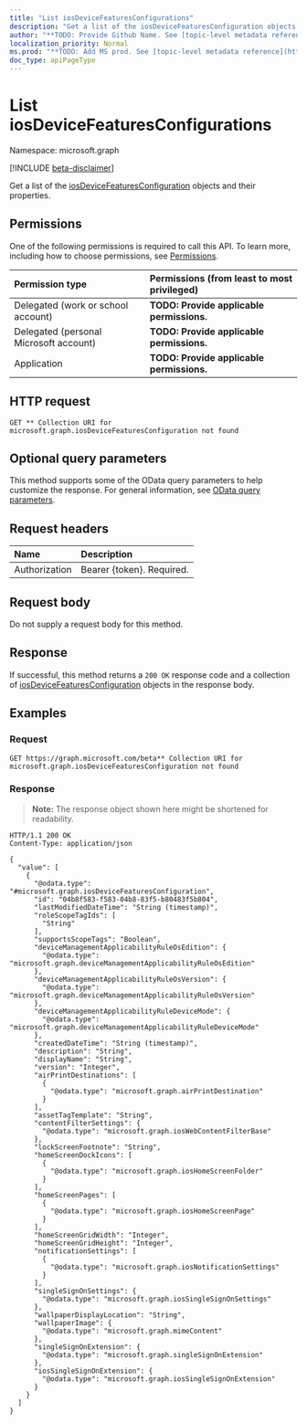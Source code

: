 ```yaml
---
title: "List iosDeviceFeaturesConfigurations"
description: "Get a list of the iosDeviceFeaturesConfiguration objects and their properties."
author: "**TODO: Provide Github Name. See [topic-level metadata reference](https://msgo.azurewebsites.net/add/document/guidelines/metadata.html#topic-level-metadata)**"
localization_priority: Normal
ms.prod: "**TODO: Add MS prod. See [topic-level metadata reference](https://msgo.azurewebsites.net/add/document/guidelines/metadata.html#topic-level-metadata)**"
doc_type: apiPageType
---
```


# List iosDeviceFeaturesConfigurations
Namespace: microsoft.graph

[!INCLUDE [beta-disclaimer](../../includes/beta-disclaimer.md)]

Get a list of the [iosDeviceFeaturesConfiguration](../resources/intune-iosdevicefeaturesconfiguration.md) objects and their properties.

## Permissions
One of the following permissions is required to call this API. To learn more, including how to choose permissions, see [Permissions](/graph/permissions-reference).

|Permission type|Permissions (from least to most privileged)|
|:---|:---|
|Delegated (work or school account)|**TODO: Provide applicable permissions.**|
|Delegated (personal Microsoft account)|**TODO: Provide applicable permissions.**|
|Application|**TODO: Provide applicable permissions.**|

## HTTP request

<!-- {
  "blockType": "ignored"
}
-->
``` http
GET ** Collection URI for microsoft.graph.iosDeviceFeaturesConfiguration not found
```

## Optional query parameters
This method supports some of the OData query parameters to help customize the response. For general information, see [OData query parameters](/graph/query-parameters).

## Request headers
|Name|Description|
|:---|:---|
|Authorization|Bearer {token}. Required.|

## Request body
Do not supply a request body for this method.

## Response

If successful, this method returns a `200 OK` response code and a collection of [iosDeviceFeaturesConfiguration](../resources/iosdevicefeaturesconfiguration.md) objects in the response body.

## Examples

### Request
<!-- {
  "blockType": "request",
  "name": "list_iosdevicefeaturesconfiguration"
}
-->
``` http
GET https://graph.microsoft.com/beta** Collection URI for microsoft.graph.iosDeviceFeaturesConfiguration not found
```


### Response
>**Note:** The response object shown here might be shortened for readability.
<!-- {
  "blockType": "response",
  "truncated": true,
  "@odata.type": "Collection(microsoft.graph.iosDeviceFeaturesConfiguration)"
}
-->
``` http
HTTP/1.1 200 OK
Content-Type: application/json

{
  "value": [
    {
      "@odata.type": "#microsoft.graph.iosDeviceFeaturesConfiguration",
      "id": "04b8f583-f583-04b8-83f5-b80483f5b804",
      "lastModifiedDateTime": "String (timestamp)",
      "roleScopeTagIds": [
        "String"
      ],
      "supportsScopeTags": "Boolean",
      "deviceManagementApplicabilityRuleOsEdition": {
        "@odata.type": "microsoft.graph.deviceManagementApplicabilityRuleOsEdition"
      },
      "deviceManagementApplicabilityRuleOsVersion": {
        "@odata.type": "microsoft.graph.deviceManagementApplicabilityRuleOsVersion"
      },
      "deviceManagementApplicabilityRuleDeviceMode": {
        "@odata.type": "microsoft.graph.deviceManagementApplicabilityRuleDeviceMode"
      },
      "createdDateTime": "String (timestamp)",
      "description": "String",
      "displayName": "String",
      "version": "Integer",
      "airPrintDestinations": [
        {
          "@odata.type": "microsoft.graph.airPrintDestination"
        }
      ],
      "assetTagTemplate": "String",
      "contentFilterSettings": {
        "@odata.type": "microsoft.graph.iosWebContentFilterBase"
      },
      "lockScreenFootnote": "String",
      "homeScreenDockIcons": [
        {
          "@odata.type": "microsoft.graph.iosHomeScreenFolder"
        }
      ],
      "homeScreenPages": [
        {
          "@odata.type": "microsoft.graph.iosHomeScreenPage"
        }
      ],
      "homeScreenGridWidth": "Integer",
      "homeScreenGridHeight": "Integer",
      "notificationSettings": [
        {
          "@odata.type": "microsoft.graph.iosNotificationSettings"
        }
      ],
      "singleSignOnSettings": {
        "@odata.type": "microsoft.graph.iosSingleSignOnSettings"
      },
      "wallpaperDisplayLocation": "String",
      "wallpaperImage": {
        "@odata.type": "microsoft.graph.mimeContent"
      },
      "singleSignOnExtension": {
        "@odata.type": "microsoft.graph.singleSignOnExtension"
      },
      "iosSingleSignOnExtension": {
        "@odata.type": "microsoft.graph.iosSingleSignOnExtension"
      }
    }
  ]
}
```

